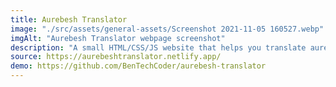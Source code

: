 ```yaml
---
title: Aurebesh Translator
image: "./src/assets/general-assets/Screenshot 2021-11-05 160527.webp"
imgAlt: "Aurebesh Translator webpage screenshot"
description: "A small HTML/CSS/JS website that helps you translate aurebesh-english and english-aurebesh"
source: https://aurebeshtranslator.netlify.app/
demo: https://github.com/BenTechCoder/aurebesh-translator
---
```

